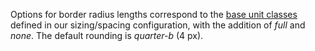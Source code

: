 Options for border radius lengths correspond to the [base unit classes](https://system.metamodern.design/sizing-spacing#base-units) defined in our sizing/spacing configuration, with the addition of *full* and *none*. The default rounding is *quarter-b* (4 px).
